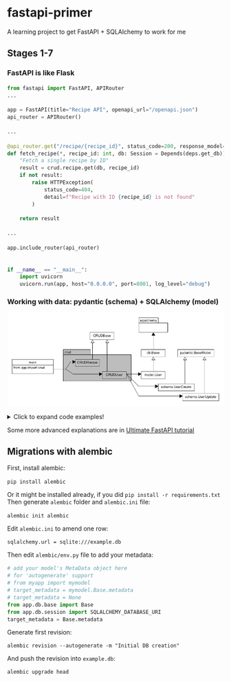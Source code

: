 # fastapi-primer
A learning project to get FastAPI + SQLAlchemy to work for me

## Stages 1-7
### FastAPI is like Flask
```python
from fastapi import FastAPI, APIRouter
...

app = FastAPI(title="Recipe API", openapi_url="/openapi.json")
api_router = APIRouter()

...

@api_router.get("/recipe/{recipe_id}", status_code=200, response_model=Recipe)
def fetch_recipe(*, recipe_id: int, db: Session = Depends(deps.get_db)) -> Any:
    "Fetch a single recipe by ID"
    result = crud.recipe.get(db, recipe_id)
    if not result:
        raise HTTPException(
            status_code=404,
            detail=f"Recipe with ID {recipe_id} is not found"
        )
    
    return result

...

app.include_router(api_router)


if __name__ == "__main__":
    import uvicorn
    uvicorn.run(app, host="0.0.0.0", port=8001, log_level="debug")
```

### Working with data: pydantic (schema) + SQLAlchemy (model)
![CRUD diagram](diagrams/crud.gif)

<details>
    <summary>Click to expand code examples!</summary>
    
**`./app/main.py`**
```python
...
from sqlalchemy.orm import Session
...
from app.schemas import Recipe, RecipeCreate, RecipeSearchResults
from app import deps
from app import crud

...

app = FastAPI(title="Recipe API", openapi_url="/openapi.json")
api_router = APIRouter()


@api_router.get("/", status_code=200)
def root(request: Request, db: Session = Depends(deps.get_db)) -> dict:   # Session is being used to get CRUD working
    """ Root GET """
    recipes = crud.recipe.get_multi(db=db, limit=10)                      # Here is the CRUD at work
    return TEMPLATES.TemplateResponse(
        "index.html",
        {"request": request, "recipes": recipes}
    )


@api_router.get("/recipe/{recipe_id}", status_code=200, response_model=Recipe)
def fetch_recipe(*, recipe_id: int, db: Session = Depends(deps.get_db)) -> Any:
    "Fetch a single recipe by ID"
    result = crud.recipe.get(db, recipe_id)
    if not result:
        raise HTTPException(
            status_code=404,
            detail=f"Recipe with ID {recipe_id} is not found"
        )
    
    return result
```

**`./app/crud/__init__.py`**
```python
from .crud_recipe import recipe
from .crud_user import user
```

**`./app/crud/crud_user.py`**
```python
from typing import Any, Dict, Optional, Union
from sqlalchemy.orm import Session

from app.crud.base import CRUDBase
from app.models.user import User
from app.schemas.user import UserCreate, UserUpdate

class CRUDUser(CRUDBase[User, UserCreate, UserUpdate]):
    def get_by_email(self, db: Session, *, email: str) -> Optional[User]:
        return db.query(User).filter(User.email == email).first()
    
    def update(self, db: Session, *, db_obj: User, obj_in: Union[UserUpdate, Dict[str, Any]]) -> User:
        if isinstance(obj_in, dict):
            update_data = obj_in
        else:
            update_data = obj_in.dict(exclude_unset=True)

        return super().update(db, db_obj=db_obj, obj_in=update_data)
    
    def is_superuser(self, user: User) -> bool:
        return user.is_superuser


user = CRUDUser(User)
```

**`./app/schemas/user.py`**
```python
from typing import Optional
from pydantic import BaseModel, EmailStr


class UserBase(BaseModel):
    first_name: Optional[str]
    surname: Optional[str]
    email: Optional[EmailStr]
    is_superuser: bool = False


# Properties to receive via API on creation
class UserCreate(UserBase):
    email: EmailStr


# Properties to receive via API on update
class UserUpdate(UserBase):
    ...
```

**`./app/models/user.py`:**
```python
from sqlalchemy import Column, Integer, String, Boolean
from sqlalchemy.orm import relationship

from app.db.base_class import Base

class User(Base):
    id = Column(Integer, primary_key=True, index=True)
    first_name = Column(String(256), nullable=True)
    surname = Column(String(256), nullable=True)
    email = Column(String, index=True, nullable=False)
    is_superuser = Column(Boolean, default=False)
    recipes = relationship(
        "Recipe",
        cascade="all,delete-orphan",
        back_populates="submitter",
        uselist=True
    )
```

[CRUD's base.py is worth looking at too](app/crud/base.py)
    
</details>

Some more advanced explanations are in [Ultimate FastAPI tutorial](https://christophergs.com/tutorials/ultimate-fastapi-tutorial-pt-7-sqlalchemy-database-setup/)

## Migrations with alembic

First, install alembic:

`pip install alembic`

Or it might be installed already, if you did `pip install -r requirements.txt`
Then generate `alembic` folder and `alembic.ini` file:

```alembic init alembic```

Edit `alembic.ini` to amend one row:

```
sqlalchemy.url = sqlite:///example.db
```

Then edit `alembic/env.py` file to add your metadata:

```python
# add your model's MetaData object here
# for 'autogenerate' support
# from myapp import mymodel
# target_metadata = mymodel.Base.metadata
# target_metadata = None
from app.db.base import Base
from app.db.session import SQLALCHEMY_DATABASE_URI
target_metadata = Base.metadata
```

Generate first revision:

```
alembic revision --autogenerate -m "Initial DB creation"
```

And push the revision into `example.db`:

```
alembic upgrade head
```
